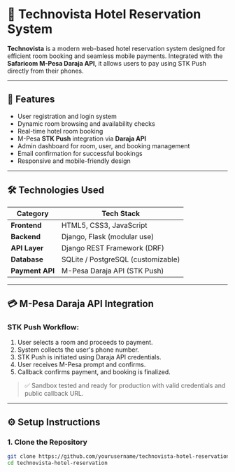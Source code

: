 # 🏨 Technovista Hotel Reservation System

**Technovista** is a modern web-based hotel reservation system designed for efficient room booking and seamless mobile payments. Integrated with the **Safaricom M-Pesa Daraja API**, it allows users to pay using STK Push directly from their phones.

---

## 🚀 Features

- User registration and login system
- Dynamic room browsing and availability checks
- Real-time hotel room booking
- M-Pesa **STK Push** integration via **Daraja API**
- Admin dashboard for room, user, and booking management
- Email confirmation for successful bookings
- Responsive and mobile-friendly design

---

## 🛠️ Technologies Used

| Category       | Tech Stack                         |
|----------------|------------------------------------|
| **Frontend**   | HTML5, CSS3, JavaScript            |
| **Backend**    | Django, Flask (modular use)        |
| **API Layer**  | Django REST Framework (DRF)        |
| **Database**   | SQLite / PostgreSQL (customizable) |
| **Payment API**| M-Pesa Daraja API (STK Push)       |

---

## 💳 M-Pesa Daraja API Integration

### STK Push Workflow:
1. User selects a room and proceeds to payment.
2. System collects the user's phone number.
3. STK Push is initiated using Daraja API credentials.
4. User receives M-Pesa prompt and confirms.
5. Callback confirms payment, and booking is finalized.

> ✅ Sandbox tested and ready for production with valid credentials and public callback URL.

---

## ⚙️ Setup Instructions

### 1. Clone the Repository

```bash
git clone https://github.com/yourusername/technovista-hotel-reservation.git
cd technovista-hotel-reservation
